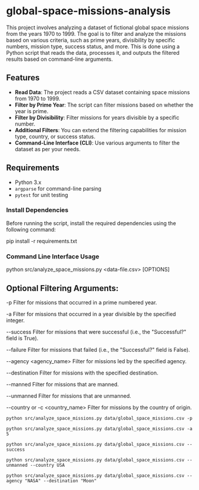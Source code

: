 # global-space-missions-analysis

This project involves analyzing a dataset of fictional global space missions from the years 1970 to 1999. 
The goal is to filter and analyze the missions based on various criteria, 
such as prime years, divisibility by specific numbers, mission type, success status, and more. 
This is done using a Python script that reads the data, processes it, 
and outputs the filtered results based on command-line arguments.

## Features

- **Read Data**: The project reads a CSV dataset containing space missions from 1970 to 1999.
- **Filter by Prime Year**: The script can filter missions based on whether the year is prime.
- **Filter by Divisibility**: Filter missions for years divisible by a specific number.
- **Additional Filters**: You can extend the filtering capabilities for mission type, country, or success status.
- **Command-Line Interface (CLI)**: Use various arguments to filter the dataset as per your needs.

## Requirements

- Python 3.x
- `argparse` for command-line parsing
- `pytest` for unit testing

### Install Dependencies

Before running the script, install the required dependencies using the following command:

pip install -r requirements.txt

### Command Line Interface Usage
python src/analyze_space_missions.py <data-file.csv> [OPTIONS]

## Optional Filtering Arguments:

-p
Filter for missions that occurred in a prime numbered year.

-a <integer>
Filter for missions that occurred in a year divisible by the specified integer.

--success
Filter for missions that were successful (i.e., the "Successful?" field is True).

--failure
Filter for missions that failed (i.e., the "Successful?" field is False).

--agency <agency_name>
Filter for missions led by the specified agency.

--destination <destination>
Filter for missions with the specified destination.

--manned
Filter for missions that are manned.

--unmanned
Filter for missions that are unmanned.

--country or -c <country_name>
Filter for missions by the country of origin.

```
python src/analyze_space_missions.py data/global_space_missions.csv -p

python src/analyze_space_missions.py data/global_space_missions.csv -a 5

python src/analyze_space_missions.py data/global_space_missions.csv --success

python src/analyze_space_missions.py data/global_space_missions.csv --unmanned --country USA

python src/analyze_space_missions.py data/global_space_missions.csv --agency "NASA" --destination "Moon"

